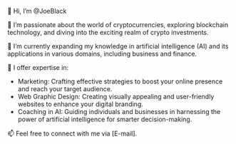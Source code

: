 👋 Hi, I’m @JoeBlack

👀 I’m passionate about the world of cryptocurrencies, exploring blockchain technology, and diving into the exciting realm of crypto investments.

🌱 I’m currently expanding my knowledge in artificial intelligence (AI) and its applications in various domains, including business and finance.

💼 I offer expertise in:
   - Marketing: Crafting effective strategies to boost your online presence and reach your target audience.
   - Web Graphic Design: Creating visually appealing and user-friendly websites to enhance your digital branding.
   - Coaching in AI: Guiding individuals and businesses in harnessing the power of artificial intelligence for smarter decision-making.

📫 Feel free to connect with me via [E-mail].

<!---
JoeBlack1305/JoeBlack1305 is a ✨ special ✨ repository because its `README.md` (this file) appears on your GitHub profile.
You can click the Preview link to take a look at your changes.
--->
